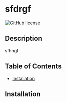 # sfdrgf
![GitHub license](https://img.shields.io/badge/license-BSD_3-blue.svg)
## Description
sfhhgf
## Table of Contents 
* [Installation](#installation)

## Installation

